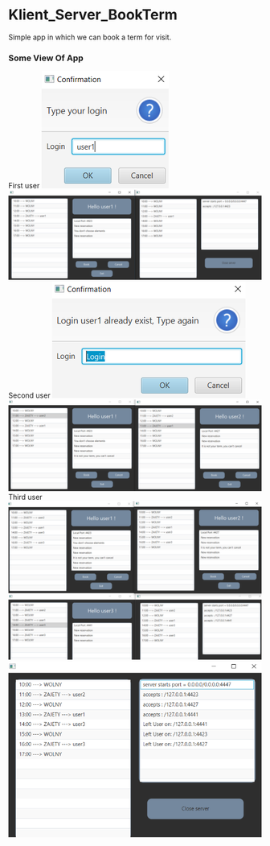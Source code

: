 # Klient_Server_BookTerm

Simple app in which we can book a term for visit. 

### Some View Of App
First user
![img](/photo1.png)
![img](/photo2.png)
Second user
![img](/photo3.png)
![img](/photo4.png)
Third user
![img](/photo5.png)
![img](/photo6.png)
